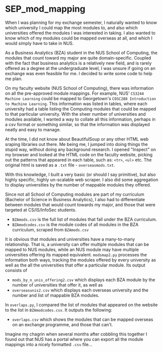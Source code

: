# SEP_mod_mapping

When I was planning for my exchange semester, I naturally wanted to know which university I could map the most modules to, and also which universities offered the modules I was interested in taking.
I also wanted to know which of my modules could be mapped overseas at all, and which I would simply have to take in NUS.

As a Business Analytics (BZA) student in the NUS School of Computing, the modules that count toward my major are quite domain-specific.
Coupled with the fact that business analytics is a relatively new field, and is rarely offered as a degree at the undergraduate level, 
I was unsure if going on an exchange was even feasible for me. I decided to write some code to help me plan.

On my faculty website (NUS School of Computing), there was information on all the pre-approved module mappings. For example, NUS' `CS3244 Machine Learning` could be mapped to Georgetown's `COSC288 Introduction to Machine Learning`. 
This information was listed in tables, where each university had a table listing the Computing modules that could be mapped to that particular university.
With the sheer number of universities and modules available, I wanted a way to collate all this information, perhaps in a csv format or something similar, so that the information was displayed neatly and easy to manage.

At the time, I did not know about BeautifulSoup or any other HTML web sraping libraries out there. 
Me being me, I jumped into doing things the stupid way, without doing any background research. 
I opened "Inspect" on my browser and looked at the HTML code on the faculty website, picking out the patterns that appeared in each table, such as:
`<tr>`, `<ul>` etc. The original html is saved as a `.txt` file - `overseasmods.txt`.

With this knowledge, I built a very basic (or should I say primitive), but also highly specific, highly un-scalable web scraper.
I also did some aggregation to display universities by the number of mappable modules they offered.

Since not all School of Computing modules are part of my curriculum (Bachelor of Science in Business Analytics), 
I also had to differentiate between modules that would count towards my major, and those that were targeted at CS/IS/InfoSec students.
+ `BZAmods.csv` is the full list of modules that fall under the BZA curriculum.
+ `BZAmodcodes.csv` is the module codes of all modules in the BZA curriculum, scraped from `BZAmods.csv`

It is obvious that modules and universities have a many-to-many relationship. That is, a university can offer multiple modules that can be mapped to NUS modules, 
while an NUS module may have multiple universities offering its mapped equivalent. `modsmap2.py` processes the information both ways, 
tracking the modules offered by every university as well as the all the universities that offer a particular module. Its output consists of 
+ `mods_by_n_unis_offering2.csv` which displays each BZA module by the number of universities that offer it, as well as
+ `overseasunis2.csv` which displays each overseas university and the number and list of mappable BZA modules.

In `overlaps.py`, I compared the list of modules that appeared on the website to the list in `BZAmodcodes.csv`.
It outputs the following: 
+ `overlaps.csv` which shows the modules that can be mapped overseas on an exchange programme, and those that can't.

Imagine my chagrin when several months after cobbling this together I found out that NUS has a portal where you can export 
all the module mappings into a nicely formatted `.csv` file...
